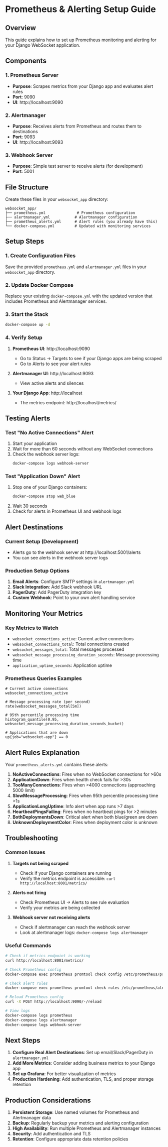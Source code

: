 # Prometheus & Alerting Setup Guide

## Overview
This guide explains how to set up Prometheus monitoring and alerting for your Django WebSocket application.

## Components

### 1. Prometheus Server
- **Purpose**: Scrapes metrics from your Django app and evaluates alert rules
- **Port**: 9090
- **UI**: http://localhost:9090

### 2. Alertmanager
- **Purpose**: Receives alerts from Prometheus and routes them to destinations
- **Port**: 9093
- **UI**: http://localhost:9093

### 3. Webhook Server
- **Purpose**: Simple test server to receive alerts (for development)
- **Port**: 5001

## File Structure

Create these files in your `websocket_app` directory:

```
websocket_app/
├── prometheus.yml              # Prometheus configuration
├── alertmanager.yml           # Alertmanager configuration
├── prometheus_alerts.yml      # Alert rules (you already have this)
└── docker-compose.yml         # Updated with monitoring services
```

## Setup Steps

### 1. Create Configuration Files

Save the provided `prometheus.yml` and `alertmanager.yml` files in your `websocket_app` directory.

### 2. Update Docker Compose

Replace your existing `docker-compose.yml` with the updated version that includes Prometheus and Alertmanager services.

### 3. Start the Stack

```bash
docker-compose up -d
```

### 4. Verify Setup

1. **Prometheus UI**: http://localhost:9090
   - Go to Status → Targets to see if your Django apps are being scraped
   - Go to Alerts to see your alert rules

2. **Alertmanager UI**: http://localhost:9093
   - View active alerts and silences

3. **Your Django App**: http://localhost
   - The metrics endpoint: http://localhost/metrics/

## Testing Alerts

### Test "No Active Connections" Alert

1. Start your application
2. Wait for more than 60 seconds without any WebSocket connections
3. Check the webhook server logs:
   ```bash
   docker-compose logs webhook-server
   ```

### Test "Application Down" Alert

1. Stop one of your Django containers:
   ```bash
   docker-compose stop web_blue
   ```
2. Wait 30 seconds
3. Check for alerts in Prometheus UI and webhook logs

## Alert Destinations

### Current Setup (Development)
- Alerts go to the webhook server at http://localhost:5001/alerts
- You can see alerts in the webhook server logs

### Production Setup Options

1. **Email Alerts**: Configure SMTP settings in `alertmanager.yml`
2. **Slack Integration**: Add Slack webhook URL
3. **PagerDuty**: Add PagerDuty integration key
4. **Custom Webhook**: Point to your own alert handling service

## Monitoring Your Metrics

### Key Metrics to Watch
- `websocket_connections_active`: Current active connections
- `websocket_connections_total`: Total connections created
- `websocket_messages_total`: Total messages processed
- `websocket_message_processing_duration_seconds`: Message processing time
- `application_uptime_seconds`: Application uptime

### Prometheus Queries Examples

```promql
# Current active connections
websocket_connections_active

# Message processing rate (per second)
rate(websocket_messages_total[5m])

# 95th percentile processing time
histogram_quantile(0.95, websocket_message_processing_duration_seconds_bucket)

# Applications that are down
up{job="websocket-app"} == 0
```

## Alert Rules Explanation

Your `prometheus_alerts.yml` contains these alerts:

1. **NoActiveConnections**: Fires when no WebSocket connections for >60s
2. **ApplicationDown**: Fires when health check fails for >30s
3. **TooManyConnections**: Fires when >4000 connections (approaching 5000 limit)
4. **SlowMessageProcessing**: Fires when 95th percentile processing time >1s
5. **ApplicationLongUptime**: Info alert when app runs >7 days
6. **HeartbeatPingsFailing**: Fires when no heartbeat pings for >2 minutes
7. **BothDeploymentsDown**: Critical alert when both blue/green are down
8. **UnknownDeploymentColor**: Fires when deployment color is unknown

## Troubleshooting

### Common Issues

1. **Targets not being scraped**
   - Check if your Django containers are running
   - Verify the metrics endpoint is accessible: `curl http://localhost:8001/metrics/`

2. **Alerts not firing**
   - Check Prometheus UI → Alerts to see rule evaluation
   - Verify your metrics are being collected

3. **Webhook server not receiving alerts**
   - Check if alertmanager can reach the webhook server
   - Look at alertmanager logs: `docker-compose logs alertmanager`

### Useful Commands

```bash
# Check if metrics endpoint is working
curl http://localhost:8001/metrics/

# Check Prometheus config
docker-compose exec prometheus promtool check config /etc/prometheus/prometheus.yml

# Check alert rules
docker-compose exec prometheus promtool check rules /etc/prometheus/alerts/prometheus_alerts.yml

# Reload Prometheus config
curl -X POST http://localhost:9090/-/reload

# View logs
docker-compose logs prometheus
docker-compose logs alertmanager
docker-compose logs webhook-server
```

## Next Steps

1. **Configure Real Alert Destinations**: Set up email/Slack/PagerDuty in `alertmanager.yml`
2. **Add More Metrics**: Consider adding business metrics to your Django app
3. **Set up Grafana**: For better visualization of metrics
4. **Production Hardening**: Add authentication, TLS, and proper storage retention

## Production Considerations

1. **Persistent Storage**: Use named volumes for Prometheus and Alertmanager data
2. **Backup**: Regularly backup your metrics and alerting configuration
3. **High Availability**: Run multiple Prometheus and Alertmanager instances
4. **Security**: Add authentication and TLS
5. **Retention**: Configure appropriate data retention policies